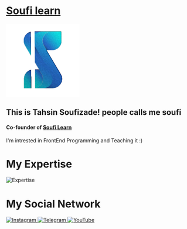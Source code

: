<h1 style="color: red;">
  <a href='https://instagram.com/soufi_learn'>Soufi learn</a>
</h1>

<div style="display: flex; justify-content=center">
  <img src="./logo.png" alt='soufilean logo' width="200px" />
</div>

<div>
  <h2>This is Tahsin Soufizade! people calls me soufi</h2>
  <h4>Co-founder of  <a href='https://instagram.com/soufi_learn'>Soufi Learn</a></h4>
  <p>I'm intrested in FrontEnd Programming and Teaching it :)</p>
</div>
  
<div>
  <h1>My Expertise</h1>
  <img src='https://skillicons.dev/icons?i=html,css,javascript,git,github,react,next,tailwindcss,bootstrap,sass,graphql,mui' alt='Expertise'/>
</div>

<h1>My Social Network</h1>
<a href="https://instagram.com/soufi_learn" rel="nofollow">
    <img alt="Instagram" src="https://camo.githubusercontent.com/94b50d6a71e67a79d85b051d8af86ad7cc541a7304e6db4825430830e9a43383/68747470733a2f2f696d672e736869656c64732e696f2f62616467652f496e7374616772616d2d2532334534343035462e7376673f7374796c653d666f722d7468652d6261646765266c6f676f3d496e7374616772616d266c6f676f436f6c6f723d7768697465" data-canonical-src="https://img.shields.io/badge/Instagram-%23E4405F.svg?style=for-the-badge&amp;logo=Instagram&amp;logoColor=white" style="max-width: 100%;">
</a>
<a href="https://t.me/soufi_learn" rel="nofollow">
    <img alt="Telegram" src="https://camo.githubusercontent.com/8f41682a178e57a174d0c6042e9cdb842c6329b24c34b2bf4206c25e933073a9/68747470733a2f2f696d672e736869656c64732e696f2f62616467652f54656c656772616d2d3243413545303f7374796c653d666f722d7468652d6261646765266c6f676f3d74656c656772616d266c6f676f436f6c6f723d7768697465" data-canonical-src="https://img.shields.io/badge/Telegram-2CA5E0?style=for-the-badge&amp;logo=telegram&amp;logoColor=white" style="max-width: 100%;">
</a>
<a href="https://www.youtube.com/@soufilearn" rel="nofollow">
    <img alt="YouTube" src="https://camo.githubusercontent.com/a67feba4f5643de3002051e6c0957687aa81bab72741956e80905f3589795ddb/68747470733a2f2f696d672e736869656c64732e696f2f62616467652f596f75547562652d2532334646303030302e7376673f7374796c653d666f722d7468652d6261646765266c6f676f3d596f7554756265266c6f676f436f6c6f723d7768697465" data-canonical-src="https://img.shields.io/badge/YouTube-%23FF0000.svg?style=for-the-badge&amp;logo=YouTube&amp;logoColor=white" style="max-width: 100%;">
</a>
